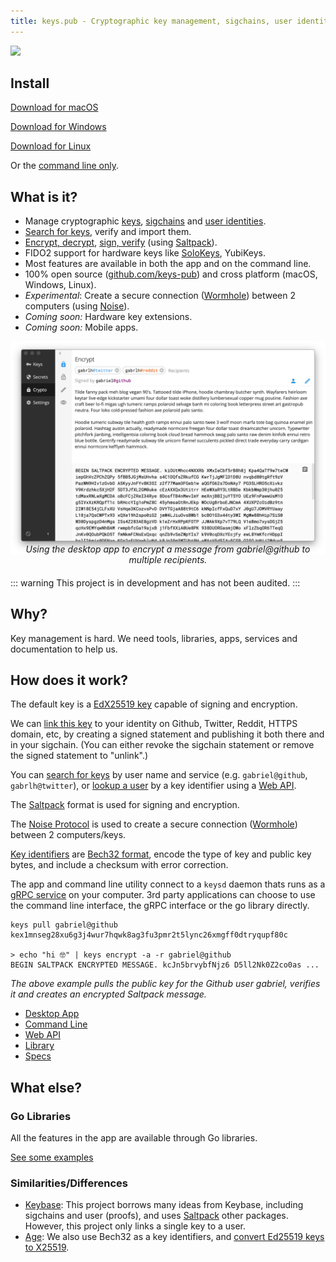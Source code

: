 ```yaml
---
title: keys.pub - Cryptographic key management, sigchains, user identities, signing, encryption, password manager, FIDO2
---
```


<img src="./logo.png" width="280"/>

## Install

[Download for macOS](https://github.com/keys-pub/app/releases/download/v0.2.3/Keys-0.2.3.dmg)

[Download for Windows](https://github.com/keys-pub/app/releases/download/v0.2.3/Keys-0.2.3.msi)

[Download for Linux](https://github.com/keys-pub/app/releases/download/v0.2.3/Keys-0.2.3.AppImage)

Or the [command line only](/docs/cli/install.md).

## What is it?

- Manage cryptographic [keys](/docs/specs/keys.md), [sigchains](/docs/specs/sigchain.md) and [user identities](/docs/specs/user.md).
- [Search for keys](/docs/webapi/user.md#get-user-search), verify and import them.
- [Encrypt, decrypt](/docs/cli/encrypt.md), [sign, verify](/docs/cli/sign.md) (using [Saltpack](https://saltpack.org)).
- FIDO2 support for hardware keys like [SoloKeys](https://solokeys.com/), YubiKeys.
- Most features are available in both the app and on the command line.
- 100% open source ([github.com/keys-pub](http://github.com/keys-pub)) and cross platform (macOS, Windows, Linux).
- _Experimental_: Create a secure connection ([Wormhole](/docs/specs/wormhole.html)) between 2 computers (using [Noise](https://noiseprotocol.org/)).
- _Coming soon:_ Hardware key extensions.
- _Coming soon:_ Mobile apps.

<img src="./app-encrypt.jpg"/>

<div style="margin-top: -20px; margin-bottom: 20px; font-style: italic; text-align: center">Using the desktop app to encrypt a message from gabriel@github to multiple recipients.</div>

::: warning
This project is in development and has not been audited.
:::

## Why?

Key management is hard. We need tools, libraries, apps, services and documentation to help us.

## How does it work?

The default key is a [EdX25519 key](/docs/specs/keys.md) capable of signing and encryption.

We can [link this key](/docs/specs/user.md) to your identity on Github, Twitter, Reddit, HTTPS domain, etc, by creating a signed statement and publishing it both there and in your sigchain. (You can either revoke the sigchain statement or remove the signed statement to "unlink".)

You can [search for keys](/docs/webapi/user.md#get-user-search) by user name and service (e.g. `gabriel@github`, `gabrlh@twitter`), or [lookup a user](/docs/webapi/user.md#get-user-kid) by a key identifier using a [Web API](/docs/webapi-index.html).

The [Saltpack](https://saltpack.org) format is used for signing and encryption.

The [Noise Protocol](https://noiseprotocol.org/) is used to create a secure connection ([Wormhole](/docs/specs/wormhole.html)) between 2 computers/keys.

[Key identifiers](/docs/specs/kid.md) are [Bech32 format](https://github.com/bitcoin/bips/blob/master/bip-0173.mediawiki), encode the type of key and public key bytes, and include a checksum with error correction.

The app and command line utility connect to a `keysd` daemon thats runs as a [gRPC service](/docs/specs/service.md) on your computer. 3rd party applications can choose to use the command line interface, the gRPC interface or the go library directly.

```shell
keys pull gabriel@github
kex1mnseg28xu6g3j4wur7hqwk8ag3fu3pmr2t5lync26xmgff0dtryqupf80c

> echo "hi 🤓" | keys encrypt -a -r gabriel@github
BEGIN SALTPACK ENCRYPTED MESSAGE. kcJn5brvybfNjz6 D5ll2Nk0Z2co0as ...
```

_The above example pulls the public key for the Github user gabriel, verifies it and creates an encrypted Saltpack message._

- [Desktop App](/docs/desktop/install.md)
- [Command Line](/docs/cli-index.md)
- [Web API](/docs/webapi-index.md)
- [Library](/docs/lib-index.md)
- [Specs](/docs/specs-index.md)

## What else?

### Go Libraries

All the features in the app are available through Go libraries.

[See some examples](/docs/lib-index.md)

### Similarities/Differences

- [Keybase](https://keybase.io): This project borrows many ideas from Keybase, including sigchains and user (proofs), and uses [Saltpack](https://saltpack.org) other packages. However, this project only links a single key to a user.
- [Age](https://github.com/FiloSottile/age): We also use Bech32 as a key identifiers, and [convert Ed25519 keys to X25519](https://blog.filippo.io/using-ed25519-keys-for-encryption/).
